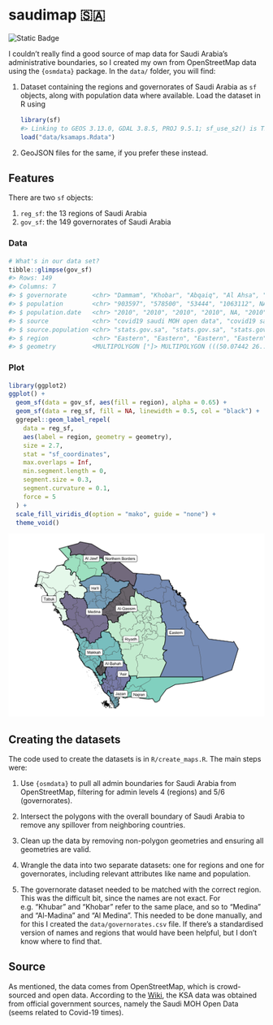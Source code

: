 
<!-- README.md is generated from README.Rmd. Please edit that file -->

# saudimap 🇸🇦

<!-- badges: start -->

![Static
Badge](https://img.shields.io/badge/yalla-saudiya-green?labelColor=EDDAAB&color=%230f6b3a)
<!-- badges: end -->

I couldn’t really find a good source of map data for Saudi Arabia’s
administrative boundaries, so I created my own from OpenStreetMap data
using the `{osmdata}` package. In the `data/` folder, you will find:

1.  Dataset containing the regions and governorates of Saudi Arabia as
    `sf` objects, along with population data where available. Load the
    dataset in R using

    ``` r
    library(sf)
    #> Linking to GEOS 3.13.0, GDAL 3.8.5, PROJ 9.5.1; sf_use_s2() is TRUE
    load("data/ksamaps.Rdata")
    ```

2.  GeoJSON files for the same, if you prefer these instead.

## Features

There are two `sf` objects:

1.  `reg_sf`: the 13 regions of Saudi Arabia
2.  `gov_sf`: the 149 governorates of Saudi Arabia

### Data

``` r
# What's in our data set?
tibble::glimpse(gov_sf)
#> Rows: 149
#> Columns: 7
#> $ governorate       <chr> "Dammam", "Khobar", "Abqaiq", "Al Ahsa", "Al Udayd",…
#> $ population        <chr> "903597", "578500", "53444", "1063112", NA, "52340",…
#> $ population.date   <chr> "2010", "2010", "2010", "2010", NA, "2010", "2022", …
#> $ source            <chr> "covid19 saudi MOH open data", "covid19 saudi MOH op…
#> $ source.population <chr> "stats.gov.sa", "stats.gov.sa", "stats.gov.sa", "sta…
#> $ region            <chr> "Eastern", "Eastern", "Eastern", "Eastern", "Eastern…
#> $ geometry          <MULTIPOLYGON [°]> MULTIPOLYGON (((50.07442 26..., MULTIPO…
```

### Plot

``` r
library(ggplot2)
ggplot() +
  geom_sf(data = gov_sf, aes(fill = region), alpha = 0.65) +
  geom_sf(data = reg_sf, fill = NA, linewidth = 0.5, col = "black") +
  ggrepel::geom_label_repel(
    data = reg_sf,
    aes(label = region, geometry = geometry),
    size = 2.7,
    stat = "sf_coordinates",
    max.overlaps = Inf,
    min.segment.length = 0,
    segment.size = 0.3,
    segment.curvature = 0.1,
    force = 5
  ) +
  scale_fill_viridis_d(option = "mako", guide = "none") +
  theme_void()
```

![](README_files/figure-gfm/unnamed-chunk-4-1.png)<!-- -->

## Creating the datasets

The code used to create the datasets is in `R/create_maps.R`. The main
steps were:

1.  Use `{osmdata}` to pull all admin boundaries for Saudi Arabia from
    OpenStreetMap, filtering for admin levels 4 (regions) and 5/6
    (governorates).

2.  Intersect the polygons with the overall boundary of Saudi Arabia to
    remove any spillover from neighboring countries.

3.  Clean up the data by removing non-polygon geometries and ensuring
    all geometries are valid.

4.  Wrangle the data into two separate datasets: one for regions and one
    for governorates, including relevant attributes like name and
    population.

5.  The governorate dataset needed to be matched with the correct
    region. This was the difficult bit, since the names are not exact.
    For e.g. “Khubar” and “Khobar” refer to the same place, and so to
    “Medina” and “Al-Madina” and “Al Medina”. This needed to be done
    manually, and for this I created the `data/governorates.csv` file.
    If there’s a standardised version of names and regions that would
    have been helpful, but I don’t know where to find that.

## Source

As mentioned, the data comes from OpenStreetMap, which is crowd-sourced
and open data. According to the
[Wiki](https://wiki.openstreetmap.org/wiki/Saudi_Arabia/Admin_Boundaries_of_Regions_and_Governorates_Import),
the KSA data was obtained from official government sources, namely the
Saudi MOH Open Data (seems related to Covid-19 times).
